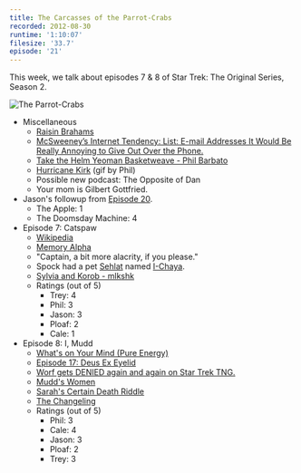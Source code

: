 ```yaml
---
title: The Carcasses of the Parrot-Crabs
recorded: 2012-08-30
runtime: '1:10:07'
filesize: '33.7'
episode: '21'
---
```


This week, we talk about episodes 7 & 8 of Star Trek: The Original Series, Season 2.

![The Parrot-Crabs](https://treylabs-cdn.nyc3.digitaloceanspaces.com/jawgrind/Jawgrind-Episode-21.jpg)

- Miscellaneous
    - [Raisin Brahams](http://www.youtube.com/watch?v=kKgBdrsqvjs)
    - [McSweeney&rsquo;s Internet Tendency: List: E-mail Addresses It Would Be Really Annoying to Give Out Over the Phone.](http://www.mcsweeneys.net/articles/e-mail-addresses-it-would-be-really-annoying-to-give-out-over-the-phone)
    - [Take the Helm Yeoman Basketweave - Phil Barbato](http://philbarbato.bandcamp.com/track/take-the-helm-yeoman-basketweave)
    - [Hurricane Kirk](http://i47.tinypic.com/f09jfd.gif) (gif by Phil)
    - Possible new podcast: The Opposite of Dan
    - Your mom is Gilbert Gottfried.
- Jason's followup from [Episode 20](/20).
    - The Apple: 1
    - The Doomsday Machine: 4
- Episode 7: Catspaw
    - [Wikipedia](http://en.wikipedia.org/wiki/Catspaw_(Star_Trek:_The_Original_Series))
    - [Memory Alpha](http://en.memory-alpha.org/wiki/Catspaw_(episode))
    - "Captain, a bit more alacrity, if you please."
    - Spock had a pet [Sehlat](http://en.memory-alpha.org/wiki/Sehlat) named [I-Chaya](http://en.memory-alpha.org/wiki/I-Chaya).
    - [Sylvia and Korob - mlkshk](https://mltshp.com/p/HGS9)
    - Ratings (out of 5)
        - Trey: 4
        - Phil: 3
        - Jason: 3
        - Ploaf: 2
        - Cale: 1
- Episode 8: I, Mudd
    - [What's on Your Mind (Pure Energy)](http://en.wikipedia.org/wiki/What%27s_on_Your_Mind_(Pure_Energy))
    - [Episode 17: Deus Ex Eyelid](/17)
    - [Worf gets DENIED again and again on Star Trek TNG.](http://www.youtube.com/watch?v=edflm7Hh3hs)
    - [Mudd's Women](/7)
    - [Sarah's Certain Death Riddle](http://www.youtube.com/watch?v=2dgmgub8mHw)
    - [The Changeling](/19)
    - Ratings (out of 5)
        - Phil: 3
        - Cale: 4
        - Jason: 3
        - Ploaf: 2
        - Trey: 3
